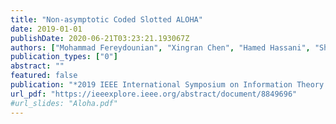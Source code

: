 ```yaml
---
title: "Non-asymptotic Coded Slotted ALOHA"
date: 2019-01-01
publishDate: 2020-06-21T03:23:21.193067Z
authors: ["Mohammad Fereydounian", "Xingran Chen", "Hamed Hassani", "Shirin Saeedi Bidokhti"]
publication_types: ["0"]
abstract: ""
featured: false
publication: "*2019 IEEE International Symposium on Information Theory (ISIT)*"
url_pdf: "https://ieeexplore.ieee.org/abstract/document/8849696"
#url_slides: "Aloha.pdf"
---
```


